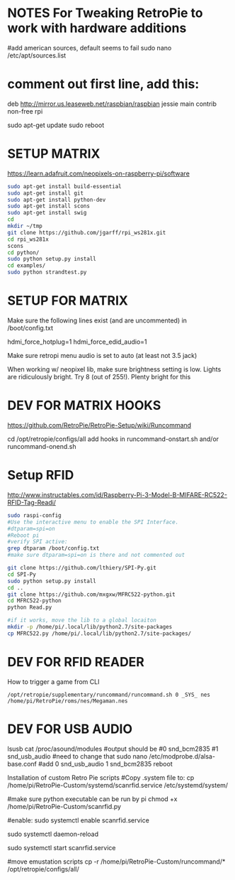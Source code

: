 NOTES For Tweaking RetroPie to work with hardware additions
=======================

#add american sources, default seems to fail
sudo nano /etc/apt/sources.list
# comment out first line, add this:
deb http://mirror.us.leaseweb.net/raspbian/raspbian jessie main contrib non-free rpi

sudo apt-get update
sudo reboot

SETUP MATRIX
===============
https://learn.adafruit.com/neopixels-on-raspberry-pi/software

```bash
sudo apt-get install build-essential
sudo apt-get install git
sudo apt-get install python-dev
sudo apt-get install scons
sudo apt-get install swig
cd
mkdir ~/tmp
git clone https://github.com/jgarff/rpi_ws281x.git
cd rpi_ws281x
scons
cd python/
sudo python setup.py install
cd examples/
sudo python strandtest.py
```


SETUP FOR MATRIX
==================
Make sure the following lines exist (and are uncommented) in /boot/config.txt

hdmi_force_hotplug=1
hdmi_force_edid_audio=1

Make sure retropi menu audio is set to auto (at least not 3.5 jack)

When working w/ neopixel lib, make sure brightness setting is low. Lights are ridiculously bright.  Try 8 (out of 255!).  Plenty bright for this

DEV FOR MATRIX HOOKS
===================

https://github.com/RetroPie/RetroPie-Setup/wiki/Runcommand

cd /opt/retropie/configs/all
add hooks in runcommand-onstart.sh and/or runcommand-onend.sh

Setup RFID
===============

http://www.instructables.com/id/Raspberry-Pi-3-Model-B-MIFARE-RC522-RFID-Tag-Readi/

```bash
sudo raspi-config
#Use the interactive menu to enable the SPI Interface.
#dtparam=spi=on
#Reboot pi
#verify SPI active:
grep dtparam /boot/config.txt
#make sure dtparam=spi=on is there and not commented out

git clone https://github.com/lthiery/SPI-Py.git
cd SPI-Py
sudo python setup.py install
cd ..
git clone https://github.com/mxgxw/MFRC522-python.git
cd MFRC522-python
python Read.py

#if it works, move the lib to a global locaiton
mkdir -p /home/pi/.local/lib/python2.7/site-packages
cp MFRC522.py /home/pi/.local/lib/python2.7/site-packages/


```

DEV FOR RFID READER
==================
How to trigger a game from CLI
```
/opt/retropie/supplementary/runcommand/runcommand.sh 0 _SYS_ nes /home/pi/RetroPie/roms/nes/Megaman.nes
```

DEV FOR USB AUDIO
==================
lsusb
cat /proc/asound/modules
#output should be
#0 snd_bcm2835
#1 snd_usb_audio
#need to change that
sudo nano /etc/modprobe.d/alsa-base.conf
#add
0 snd_usb_audio
1 snd_bcm2835
reboot
  



Installation of custom Retro Pie scripts
#Copy .system file to:
cp /home/pi/RetroPie-Custom/systemd/scanrfid.service /etc/systemd/system/

#make sure python executable can be run by pi
chmod +x /home/pi/RetroPie-Custom/scanrfid.py

#enable:
sudo systemctl enable scanrfid.service

sudo systemctl daemon-reload

sudo systemctl start scanrfid.service

#move emustation scripts
cp -r /home/pi/RetroPie-Custom/runcommand/* /opt/retropie/configs/all/

